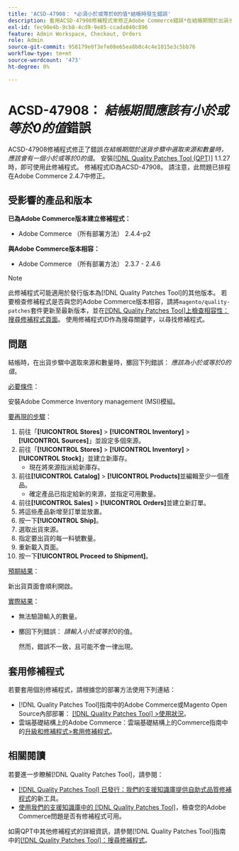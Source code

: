 ```yaml
---
title: 'ACSD-47908： *必須小於或等於0的值*結帳時發生錯誤'
description: 套用ACSD-47908修補程式來修正Adobe Commerce錯誤*在結帳期間於出貨步驟上選取來源和數量時，必須有一個小於或等於0的值*。
exl-id: fec90e4b-9cb8-4cd9-9e85-ccada840c896
feature: Admin Workspace, Checkout, Orders
role: Admin
source-git-commit: 958179e0f3efe08e65ea8b0c4c4e1015e3c5bb76
workflow-type: tm+mt
source-wordcount: '473'
ht-degree: 0%

---
```


# ACSD-47908： *結帳期間應該有小於或等於0的值*&#x200B;錯誤

ACSD-47908修補程式修正了錯誤&#x200B;*在結帳期間於送貨步驟中選取來源和數量時，應該會有一個小於或等於0的值*。 安裝[[!DNL Quality Patches Tool (QPT)]](/help/announcements/adobe-commerce-announcements/magento-quality-patches-released-new-tool-to-self-serve-quality-patches.md) 1.1.27時，即可使用此修補程式。 修補程式ID為ACSD-47908。 請注意，此問題已排程在Adobe Commerce 2.4.7中修正。

## 受影響的產品和版本

**已為Adobe Commerce版本建立修補程式：**

* Adobe Commerce （所有部署方法） 2.4.4-p2

**與Adobe Commerce版本相容：**

* Adobe Commerce （所有部署方法） 2.3.7 - 2.4.6

>[!NOTE]
>
>此修補程式可能適用於發行版本為[!DNL Quality Patches Tool]的其他版本。 若要檢查修補程式是否與您的Adobe Commerce版本相容，請將`magento/quality-patches`套件更新至最新版本，並在[[!DNL Quality Patches Tool]上檢查相容性：搜尋修補程式頁面](https://experienceleague.adobe.com/tools/commerce-quality-patches/index.html)。 使用修補程式ID作為搜尋關鍵字，以尋找修補程式。

## 問題

結帳時，在出貨步驟中選取來源和數量時，擲回下列錯誤： *應該為小於或等於0的值*。

<u>必要條件</u>：

安裝Adobe Commerce Inventory management (MSI)模組。

<u>要再現的步驟</u>：

1. 前往「**[!UICONTROL Stores]** > **[!UICONTROL Inventory]** > **[!UICONTROL Sources]**」並設定多個來源。
1. 前往「**[!UICONTROL Stores]** > **[!UICONTROL Inventory]** > **[!UICONTROL Stock]**」並建立新庫存。
   * 現在將來源指派給新庫存。
1. 前往&#x200B;**[!UICONTROL Catalog]** > **[!UICONTROL Products]**&#x200B;並編輯至少一個產品。
   * 確定產品已指定給新的來源，並指定可用數量。
1. 前往&#x200B;**[!UICONTROL Sales]** > **[!UICONTROL Orders]**&#x200B;並建立新訂單。
1. 將這些產品新增至訂單並放置。
1. 按一下&#x200B;**[!UICONTROL Ship]**。
1. 選取出貨來源。
1. 指定要出貨的每一料號數量。
1. 重新載入頁面。
1. 按一下&#x200B;**[!UICONTROL Proceed to Shipment]**。

<u>預期結果</u>：

新出貨頁面會順利開啟。

<u>實際結果</u>：

* 無法驗證輸入的數量。
* 擲回下列錯誤： *請輸入小於或等於0*&#x200B;的值。

  然而，錯誤不一致，且可能不會一律出現。

## 套用修補程式

若要套用個別修補程式，請根據您的部署方法使用下列連結：

* [!DNL Quality Patches Tool]指南中的Adobe Commerce或Magento Open Source內部部署： [[!DNL Quality Patches Tool] >使用狀況](https://experienceleague.adobe.com/docs/commerce-operations/tools/quality-patches-tool/usage.html)。
* 雲端基礎結構上的Adobe Commerce：雲端基礎結構上的Commerce指南中的[升級和修補程式>套用修補程式](https://experienceleague.adobe.com/docs/commerce-cloud-service/user-guide/develop/upgrade/apply-patches.html)。

## 相關閱讀

若要進一步瞭解[!DNL Quality Patches Tool]，請參閱：

* [[!DNL Quality Patches Tool] 已發行：我們的支援知識庫提供自助式品質修補程式](/help/announcements/adobe-commerce-announcements/magento-quality-patches-released-new-tool-to-self-serve-quality-patches.md)的新工具。
* [使用我們的支援知識庫中的 [!DNL Quality Patches Tool]](/help/support-tools/patches-available-in-qpt-tool/check-patch-for-magento-issue-with-magento-quality-patches.md)，檢查您的Adobe Commerce問題是否有修補程式可用。

如需QPT中其他修補程式的詳細資訊，請參閱[!DNL Quality Patches Tool]指南中的[[!DNL Quality Patches Tool]：搜尋修補程式](https://experienceleague.adobe.com/tools/commerce-quality-patches/index.html)。
